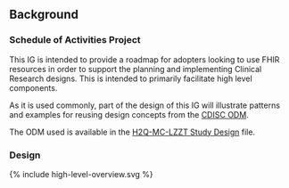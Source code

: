 ## Background

### Schedule of Activities Project

This IG is intended to provide a roadmap for adopters looking to use FHIR resources in order to support the planning and implementing Clinical Research designs.  This is intended to primarily facilitate high level components.

As it is used commonly, part of the design of this IG will illustrate patterns and examples for reusing design concepts from the [CDISC ODM](cdisc-odm.html).

The ODM used is available in the [H2Q-MC-LZZT Study Design](h2q-mc-lzzt.html) file.

### Design

{% include high-level-overview.svg %}

